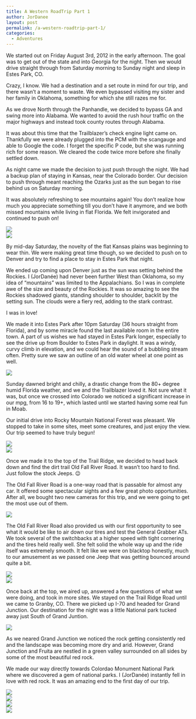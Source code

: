 ```yaml
---
title: A Western RoadTrip Part 1
author: JorDanee
layout: post
permalink: /a-western-roadtrip-part-1/
categories:
  - Adventures
---
```

We started out on Friday August 3rd, 2012 in the early afternoon. The goal was to get out of the state and into Georgia for the night. Then we would drive straight through from Saturday morning to Sunday night and sleep in Estes Park, CO.

Crazy, I know. We had a destination and a set route in mind for our trip, and there wasn&#8217;t a moment to waste. We even bypassed visiting my sister and her family in Oklahoma, something for which she still razes me for.

As we drove North through the Panhandle, we decided to bypass GA and swing more into Alabama. We wanted to avoid the rush hour traffic on the major highways and instead took county routes through Alabama.

It was about this time that the Trailblazer&#8217;s check engine light came on. Thankfully we were already plugged into the PCM with the scangauge and able to Google the code. I forget the specific P code, but she was running rich for some reason. We cleared the code twice more before she finally settled down.

As night came we made the decision to just push through the night. We had a backup plan of staying in Kansas, near the Colorado border. Our decision to push through meant reaching the Ozarks just as the sun began to rise behind us on Saturday morning.  
<!--more-->

It was absolutely refreshing to see mountains again! You don&#8217;t realize how much you appreciate something till you don&#8217;t have it anymore, and we both missed mountains while living in flat Florida. We felt invigorated and continued to push on!

![][1]  
![][2]

By mid-day Saturday, the novelty of the flat Kansas plains was beginning to wear thin. We were making great time though, so we decided to push on to Denver and try to find a place to stay in Estes Park that night.

We ended up coming upon Denver just as the sun was setting behind the Rockies. I (JorDanée) had never been further West than Oklahoma, so my idea of &#8220;mountains&#8221; was limited to the Appalachians. So I was in complete awe of the size and beauty of the Rockies. It was so amazing to see the Rockies shadowed giants, standing shoulder to shoulder, backlit by the setting sun. The clouds were a fiery red, adding to the stark contrast.

I was in love!

We made it into Estes Park after 10pm Saturday (36 hours straight from Florida), and by some miracle found the last available room in the entire town. A part of us wishes we had stayed in Estes Park longer, especially to see the drive up from Boulder to Estes Park in daylight. It was a windy, curvy climb in elevation, and we could hear the sound of a bubbling stream often. Pretty sure we saw an outline of an old water wheel at one point as well.

![][3]

Sunday dawned bright and chilly, a drastic change from the 80+ degree humid Florida weather, and we and the Trailblazer loved it. Not sure what it was, but once we crossed into Colorado we noticed a significant increase in our mpg, from 16 to 19+, which lasted until we started having some real fun in Moab.

Our initial drive into Rocky Mountain National Forest was pleasant. We stopped to take in some sites, meet some creatures, and just enjoy the view. Our trip seemed to have truly begun!

![][4]  
![][5]

Once we made it to the top of the Trail Ridge, we decided to head back down and find the dirt trail Old Fall River Road. It wasn&#8217;t too hard to find. Just follow the stock Jeeps. 😉

The Old Fall River Road is a one-way road that is passable for almost any car. It offered some spectacular sights and a few great photo opportunities. After all, we bought two new cameras for this trip, and we were going to get the most use out of them.

![][6]

The Old Fall River Road also provided us with our first opportunity to see what it would be like to air down our tires and test the General Grabber ATs. We took several of the switchbacks at a higher speed with tight cornering and the tires held really well. She felt solid the whole way up and the ride itself was extremely smooth. It felt like we were on blacktop honestly, much to our amusement as we passed one Jeep that was getting bounced around quite a bit.

![][7]  
![][8]

Once back at the top, we aired up, answered a few questions of what we were doing, and took in more sites. We stayed on the Trail Ridge Road until we came to Granby, CO. There we picked up I-70 and headed for Grand Junction. Our destination for the night was a little National park tucked away just South of Grand Juntion.

![][9]

As we neared Grand Junction we noticed the rock getting consistently red and the landscape was becoming more dry and arid. However, Grand Junction and Fruita are nestled in a green valley surrounded on all sides by some of the most beautiful red rock.

We made our way directly towards Colordao Monument National Park where we discovered a gem of national parks. I (JorDanée) instantly fell in love with red rock. It was an amazing end to the first day of our trip.

![][10]  
![][11]  
![][12]  
![][13]

 [1]: http://hosting.mikekey.com/roadtrip/day01/day_1_01.jpg
 [2]: http://hosting.mikekey.com/roadtrip/day01/day_1_02.jpg
 [3]: http://hosting.mikekey.com/roadtrip/day01/day_1_03.jpg
 [4]: http://hosting.mikekey.com/roadtrip/day01/day_1_04.jpg
 [5]: http://hosting.mikekey.com/roadtrip/day01/day_1_08.jpg
 [6]: http://hosting.mikekey.com/roadtrip/day01/day_1_05.jpg
 [7]: http://hosting.mikekey.com/roadtrip/day01/day_1_06.jpg
 [8]: http://hosting.mikekey.com/roadtrip/day01/day_1_07.jpg
 [9]: http://hosting.mikekey.com/roadtrip/day01/day_1_10.jpg
 [10]: http://hosting.mikekey.com/roadtrip/day01/day_1_11.jpg
 [11]: http://hosting.mikekey.com/roadtrip/day01/day_1_12.jpg
 [12]: http://hosting.mikekey.com/roadtrip/day01/day_1_13.jpg
 [13]: http://hosting.mikekey.com/roadtrip/day01/day_1_14.jpg